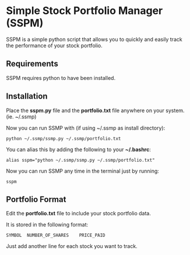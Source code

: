 # Simple Stock Portfolio Manager (SSPM)

SSPM is a simple python script that allows you to quickly and easily track the performance of your stock portfolio.

## Requirements

SSPM requires python to have been installed.

## Installation 

Place the **sspm.py** file and the **portfolio.txt** file anywhere on your system. (ie. ~/.ssmp)

Now you can run SSMP with (if using ~/.ssmp as install directory):

	python ~/.ssmp/ssmp.py ~/.ssmp/portfolio.txt

You can alias this by adding the following to your **~/.bashrc**:

	alias sspm="python ~/.ssmp/ssmp.py ~/.ssmp/portfolio.txt"

Now you can run SSMP any time in the terminal just by running:

	sspm

## Portfolio Format

Edit the **portfolio.txt** file to include your stock portfolio data.

It is stored in the following format:

	SYMBOL	NUMBER_OF_SHARES	PRICE_PAID

Just add another line for each stock you want to track.
